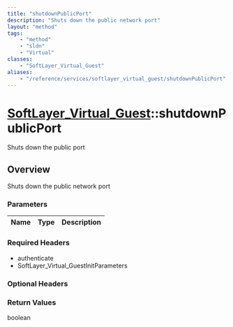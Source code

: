 ```yaml
---
title: "shutdownPublicPort"
description: "Shuts down the public network port"
layout: "method"
tags:
    - "method"
    - "sldn"
    - "Virtual"
classes:
    - "SoftLayer_Virtual_Guest"
aliases:
    - "/reference/services/softlayer_virtual_guest/shutdownPublicPort"
---
```

# [SoftLayer_Virtual_Guest](/reference/services/SoftLayer_Virtual_Guest)::shutdownPublicPort

Shuts down the public port


## Overview 
Shuts down the public network port

### Parameters 
|Name | Type | Description |
| --- | --- | --- |


### Required Headers
* authenticate
* SoftLayer_Virtual_GuestInitParameters

### Optional Headers

### Return Values
boolean

